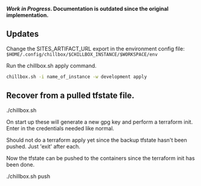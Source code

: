 **_Work in Progress_. Documentation is outdated since the original
implementation.**

## Updates

Change the SITES_ARTIFACT_URL export in the environment config file:
`$HOME/.config/chillbox/$CHILLBOX_INSTANCE/$WORKSPACE/env`

Run the chillbox.sh apply command.

```bash
chillbox.sh -i name_of_instance -w development apply
```

## Recover from a pulled tfstate file.

./chillbox.sh

On start up these will generate a new gpg key and perform a terraform init.
Enter in the credentials needed like normal.

Should not do a terraform apply yet since the backup tfstate hasn't been pushed.
Just 'exit' after each.

Now the tfstate can be pushed to the containers since the terraform init has
been done.

./chillbox.sh push
